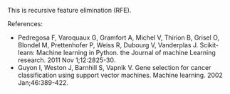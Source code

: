 This is recursive feature elimination (RFE).

References:

* Pedregosa F, Varoquaux G, Gramfort A, Michel V, Thirion B, Grisel O, Blondel M, Prettenhofer P, Weiss R, Dubourg V, Vanderplas J. Scikit-learn: Machine learning in Python. the Journal of machine Learning research. 2011 Nov 1;12:2825-30.​
* Guyon I, Weston J, Barnhill S, Vapnik V. Gene selection for cancer classification using support vector machines. Machine learning. 2002 Jan;46:389-422.
